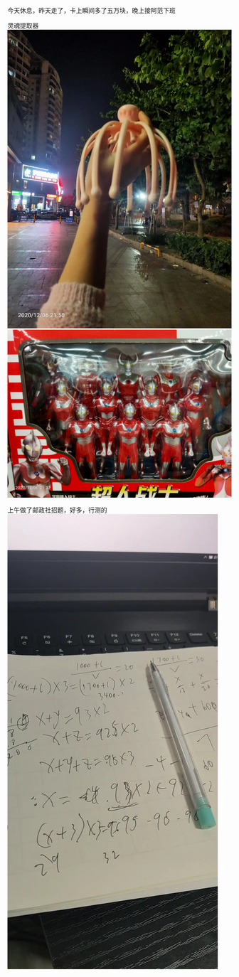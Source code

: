 今天休息，昨天走了，卡上瞬间多了五万块，晚上接阿范下班


灵魂提取器
![](../../img/6904315-5e8ad18f0e1d9d5d.jpg)
![](../../img/6904315-bb662dac1559b4ca.jpg)


上午做了邮政社招题，好多，行测的
![](../../img/6904315-e51b39cdddbb16c3.jpg)
